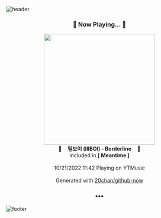 ![header](https://capsule-render.vercel.app/api?type=wave&height=170&section=header&text=Hi.%20I'm%20SHIFT&fontColor=090707&fontAlignX=45&fontAlignY=65&fontSize=100)

<h3 align="center">🎵 Now Playing... 🎵</h3>
<p align="center">
  <a href="https://music.youtube.com/watch?v=2A5hDOVbPpg">
    <img width="300" src="https://lh3.googleusercontent.com/zFGSEC50XWB2T0DB2hGKyEP1Cgy9pZOOjH3Iw4U0V1Aw1NoNdrk1zsOMHfP5YNubLCK6W_T_2Pgw3acf">
  </a>
  <br>
  🎵&nbsp&nbsp&nbsp <b>릴보이 (lIlBOI) - Borderline</b> &nbsp&nbsp&nbsp🎵
  <br>
  included in <b>[ Meantime ]</b>
  
  <br />
  <br />
  10/21/2022 11:42 Playing on YTMusic
  <br />
  <br />
  Generated with <a href="https://github.com/20chan/github-now">20chan/github-now</a>
</p>

<h3 align="center">•••</h3>

![footer](https://capsule-render.vercel.app/api?type=wave&height=150&section=footer)
